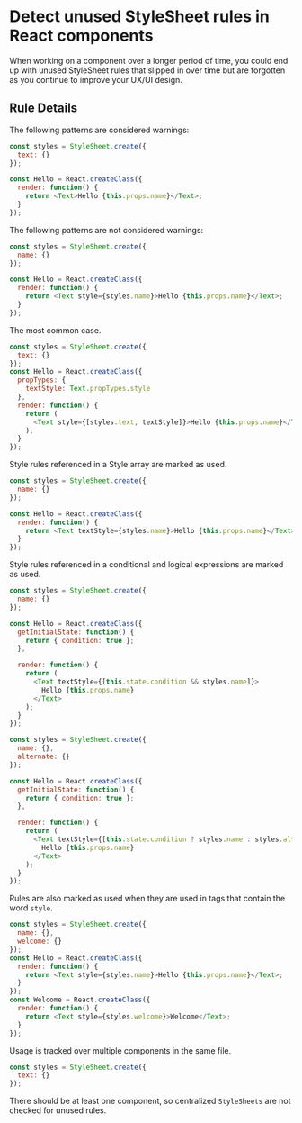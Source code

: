 # Detect unused StyleSheet rules in React components

When working on a component over a longer period of time, you could end up with unused StyleSheet rules that slipped in over time but are forgotten as you continue to improve your UX/UI design.

## Rule Details

The following patterns are considered warnings:

```js
const styles = StyleSheet.create({
  text: {}
});

const Hello = React.createClass({
  render: function() {
    return <Text>Hello {this.props.name}</Text>;
  }
});
```

The following patterns are not considered warnings:

```js
const styles = StyleSheet.create({
  name: {}
});

const Hello = React.createClass({
  render: function() {
    return <Text style={styles.name}>Hello {this.props.name}</Text>;
  }
});
```

The most common case.

```js
const styles = StyleSheet.create({
  text: {}
});
const Hello = React.createClass({
  propTypes: {
    textStyle: Text.propTypes.style
  },
  render: function() {
    return (
      <Text style={[styles.text, textStyle]}>Hello {this.props.name}</Text>
    );
  }
});
```

Style rules referenced in a Style array are marked as used.

```js
const styles = StyleSheet.create({
  name: {}
});

const Hello = React.createClass({
  render: function() {
    return <Text textStyle={styles.name}>Hello {this.props.name}</Text>;
  }
});
```

Style rules referenced in a conditional and logical expressions are marked as used.

```js
const styles = StyleSheet.create({
  name: {}
});

const Hello = React.createClass({
  getInitialState: function() {
    return { condition: true };
  },

  render: function() {
    return (
      <Text textStyle={[this.state.condition && styles.name]}>
        Hello {this.props.name}
      </Text>
    );
  }
});
```

```js
const styles = StyleSheet.create({
  name: {},
  alternate: {}
});

const Hello = React.createClass({
  getInitialState: function() {
    return { condition: true };
  },

  render: function() {
    return (
      <Text textStyle={[this.state.condition ? styles.name : styles.alternate]}>
        Hello {this.props.name}
      </Text>
    );
  }
});
```

Rules are also marked as used when they are used in tags that contain the word `style`.

```js
const styles = StyleSheet.create({
  name: {},
  welcome: {}
});
const Hello = React.createClass({
  render: function() {
    return <Text style={styles.name}>Hello {this.props.name}</Text>;
  }
});
const Welcome = React.createClass({
  render: function() {
    return <Text style={styles.welcome}>Welcome</Text>;
  }
});
```

Usage is tracked over multiple components in the same file.

```js
const styles = StyleSheet.create({
  text: {}
});
```

There should be at least one component, so centralized `StyleSheets` are not checked for unused rules.
